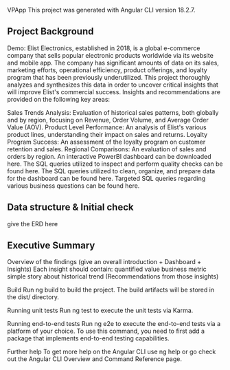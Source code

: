 VPApp
This project was generated with Angular CLI version 18.2.7.

## Project Background
Demo: Elist Electronics, established in 2018, is a global e-commerce company that sells popular electronic products worldwide via its website and mobile app. The company has significant amounts of data on its sales, marketing efforts, operational efficiency, product offerings, and loyalty program that has been previously underutilized. This project thoroughly analyzes and synthesizes this data in order to uncover critical insights that will improve Elist's commercial success. Insights and recommendations are provided on the following key areas:

Sales Trends Analysis: Evaluation of historical sales patterns, both globally and by region, focusing on Revenue, Order Volume, and Average Order Value (AOV).
Product Level Performance: An analysis of Elist's various product lines, understanding their impact on sales and returns.
Loyalty Program Success: An assessment of the loyalty program on customer retention and sales.
Regional Comparisons: An evaluation of sales and orders by region.
An interactive PowerBI dashboard can be downloaded here. The SQL queries utilized to inspect and perform quality checks can be found here. The SQL queries utilized to clean, organize, and prepare data for the dashboard can be found here. Targeted SQL queries regarding various business questions can be found here.

## Data structure & Initial check
give the ERD here

## Executive Summary
Overview of the findings (give an overall introduction + Dashboard + Insights) Each insight should contain: quantified value business metric simple story about historical trend (Recommendations from those insights)

Build
Run ng build to build the project. The build artifacts will be stored in the dist/ directory.

Running unit tests
Run ng test to execute the unit tests via Karma.

Running end-to-end tests
Run ng e2e to execute the end-to-end tests via a platform of your choice. To use this command, you need to first add a package that implements end-to-end testing capabilities.

Further help
To get more help on the Angular CLI use ng help or go check out the Angular CLI Overview and Command Reference page.
